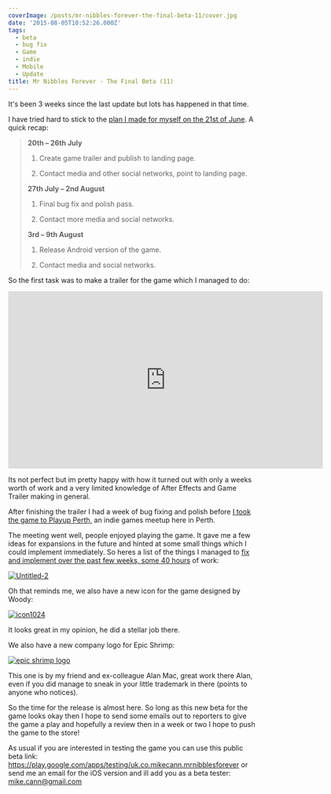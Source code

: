 ```yaml
---
coverImage: /posts/mr-nibbles-forever-the-final-beta-11/cover.jpg
date: '2015-08-05T10:52:26.000Z'
tags:
  - beta
  - bug fix
  - Game
  - indie
  - Mobile
  - Update
title: Mr Nibbles Forever - The Final Beta (11)
---
```


It's been 3 weeks since the last update but lots has happened in that time.

<!-- more -->

I have tried hard to stick to the [plan I made for myself on the 21st of June](https://www.mikecann.co.uk/myprojects/mr-nibbles-forever-getting-it-done/). A quick recap:

> **20th – 26th July**
>
> 1. Create game trailer and publish to landing page.
>
> 2. Contact media and other social networks, point to landing page.
>
> **27th July – 2nd August**
>
> 1. Final bug fix and polish pass.
>
> 2. Contact more media and social networks.
>
> **3rd – 9th August**
>
> 1. Release Android version of the game.
>
> 2. Contact media and social networks.

So the first task was to make a trailer for the game which I managed to do:

<iframe width="640" height="360" src="https://www.youtube.com/embed/vO6mjWDz5RM" frameborder="0" allowfullscreen></iframe>

Its not perfect but im pretty happy with how it turned out with only a weeks worth of work and a very limited knowledge of After Effects and Game Trailer making in general.

After finishing the trailer I had a week of bug fixing and polish before [I took the game to Playup Perth,](https://gamecloud.net.au/features/perth-gaming/playup-perth-sk-games-after-dark-5-gaming-overload) an indie games meetup here in Perth.

The meeting went well, people enjoyed playing the game. It gave me a few ideas for expansions in the future and hinted at some small things which I could implement immediately. So heres a list of the things I managed to [fix and implement over the past few weeks, some 40 hours](https://trello.com/b/Ic11WQzF/mr-nibbles-forever) of work:

[![Untitled-2](https://www.mikecann.co.uk/wp-content/uploads/2015/08/Untitled-2-684x1024.png)](https://www.mikecann.co.uk/wp-content/uploads/2015/08/Untitled-2.png)

Oh that reminds me, we also have a new icon for the game designed by Woody:

[![icon1024](https://www.mikecann.co.uk/wp-content/uploads/2015/08/icon1024.png)](https://www.mikecann.co.uk/wp-content/uploads/2015/08/icon1024.png)

It looks great in my opinion, he did a stellar job there.

We also have a new company logo for Epic Shrimp:

[![epic shrimp logo](https://www.mikecann.co.uk/wp-content/uploads/2015/08/epic-shrimp-logo.png)](https://www.mikecann.co.uk/wp-content/uploads/2015/08/epic-shrimp-logo.png)

This one is by my friend and ex-colleague Alan Mac, great work there Alan, even if you did manage to sneak in your little trademark in there (points to anyone who notices).

So the time for the release is almost here. So long as this new beta for the game looks okay then I hope to send some emails out to reporters to give the game a play and hopefully a review then in a week or two I hope to push the game to the store!

As usual if you are interested in testing the game you can use this public beta link: https://play.google.com/apps/testing/uk.co.mikecann.mrnibblesforever﻿ or send me an email for the iOS version and ill add you as a beta tester: mike.cann@gmail.com
